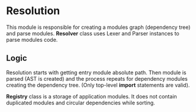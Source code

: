 # Resolution

This module is responsible for creating a modules graph (dependency tree) and parse modules.
**Resolver** class uses Lexer and Parser instances to parse modules code.

## Logic

Resolution starts with getting entry module absolute path. 
Then module is parsed (AST is created) and the process repeats for dependency modules creating the dependency tree. (Only top-level **import** statements are valid).

**Registry** class is a storage of application modules. It does not contain duplicated modules and circular dependencies while sorting.
